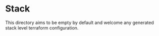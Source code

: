 # Stack

This directory aims to be empty by default and welcome any generated stack level terraform configuration.


